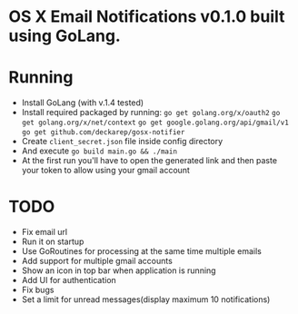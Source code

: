 # OS X Email Notifications v0.1.0 built using GoLang.

# Running
- Install GoLang (with v.1.4 tested)
- Install required packaged by running:
`go get golang.org/x/oauth2`
`go get golang.org/x/net/context`
`go get google.golang.org/api/gmail/v1`
`go get github.com/deckarep/gosx-notifier`
- Create `client_secret.json` file inside config directory
- And execute `go build main.go && ./main`
- At the first run you'll have to open the generated link and then paste your token to allow using your gmail account

# TODO
- Fix email url
- Run it on startup
- Use GoRoutines for processing at the same time multiple emails
- Add support for multiple gmail accounts
- Show an icon in top bar when application is running
- Add UI for authentication
- Fix bugs
- Set a limit for unread messages(display maximum 10 notifications)
